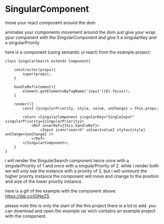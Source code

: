 # SingularComponent
move your react component around the dom

animates your components movement around the dom
just give your wrap ypur component with the SingularComponent and give it a singularKey and a singularPriority

here is a component (using semantic ui react) from the example project: 

```
class SingularSearch extends Component{

    constructor(props){
        super(props);
    }

    handleRef(element){
        element.getElementsByTagName('input')[0].focus();
    }

    render(){
        const {singularPriority, style, value, onChange} = this.props;

        return <SingularComponent singularKey="SingleInput" singularPriority={singularPriority}>
            <Ref innerRef={this.handleRef}>
                <Input icon="search" value={value} style={style} onChange={onChange} />
            </Ref>
        </SingularComponent>;
    }
}
```

i will render the SingularSearch component twice once with a singularPriority of 1 and once with a singularPriority of 2.
while i render both we will only see the instance with a priority of 2, but i will unmount the higher priority instance the component will move and change to the position and size of the lower priority instance.

here is a gif of the example with the component above: https://ibb.co/iGNeZS


please note this is only the start of the this project there is a lot to add.
you can download and open the example rar wich contains an example project with the component.
